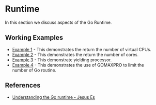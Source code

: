 # Runtime

In this section we discuss aspects of the Go Runtime.


## Working Examples

* [Example 1](./ex1/main.go) - This demonstrates the return the number of virtual CPUs.
* [Example 2](./ex2/main.go) - This demonstrates the return the number of cores.
* [Example 3](./ex3/ex3_test.go) - This demonstrate yielding processor.
* [Example 4](./ex4/ex4_test.go) - This demonstrates the use of GOMAXPRO to limit the number of Go routine.

## References

* [Understanding the Go runtime - Jesus Es](https://www.youtube.com/watch?v=YpRNFNFaLGY)